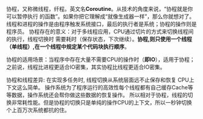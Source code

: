 协程，又称微线程，纤程。英文名**Coroutine**。从技术的角度来说，“协程就是你可以暂停执行
的函数”。如果你把它理解成“就像生成器一样”，那么你就想对了。
线程和进程的操作是由程序触发系统接口，最后的执行者是系统；协程的操作则是程序员。
协程存在的意义：对于多线程应用，CPU通过切片的方式来切换线程间的执行，线程切换时
需要耗时（保存状态，下次继续）。**协程,则只使用一个线程（单线程）,在一个线程中规定某个代码块执行顺序**。

协程的适用场景：当程序中存在大量不需要CPU的操作时（**即IO**），适用于协程；之前说，线程比进程更适合IO密集，其实协程比线程更适合IO密集。


协程和线程差异:
在实现多任务时, 线程切换从系统层面远不止保存和恢复 CPU上下文这么简单。 操作系统为了程序运行的高效性每个线程都有自己缓存Cache等等数据，操作系统还会帮你做这些数据的恢复操作。 所以相对于协程，线程的切换非常耗性能。但是协程的切换只是单纯的操作CPU的上下文，所以一秒钟切换个上百万次系统都抗的住。